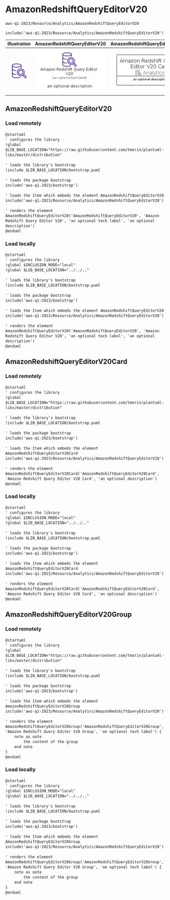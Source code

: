 # AmazonRedshiftQueryEditorV20


```text
aws-q1-2023/Resource/Analytics/AmazonRedshiftQueryEditorV20
```

```text
include('aws-q1-2023/Resource/Analytics/AmazonRedshiftQueryEditorV20')
```



| Illustration | AmazonRedshiftQueryEditorV20 | AmazonRedshiftQueryEditorV20Card | AmazonRedshiftQueryEditorV20Group |
| :---: | :---: | :---: | :---: |
| ![illustration for Illustration](../../../aws-q1-2023/Resource/Analytics/AmazonRedshiftQueryEditorV20.png) | ![illustration for AmazonRedshiftQueryEditorV20](../../../aws-q1-2023/Resource/Analytics/AmazonRedshiftQueryEditorV20.Local.png) | ![illustration for AmazonRedshiftQueryEditorV20Card](../../../aws-q1-2023/Resource/Analytics/AmazonRedshiftQueryEditorV20Card.Local.png) | ![illustration for AmazonRedshiftQueryEditorV20Group](../../../aws-q1-2023/Resource/Analytics/AmazonRedshiftQueryEditorV20Group.Local.png) |




## AmazonRedshiftQueryEditorV20

### Load remotely
```plantuml
@startuml
' configures the library
!global $LIB_BASE_LOCATION="https://raw.githubusercontent.com/tmorin/plantuml-libs/master/distribution"

' loads the library's bootstrap
!include $LIB_BASE_LOCATION/bootstrap.puml

' loads the package bootstrap
include('aws-q1-2023/bootstrap')

' loads the Item which embeds the element AmazonRedshiftQueryEditorV20
include('aws-q1-2023/Resource/Analytics/AmazonRedshiftQueryEditorV20')

' renders the element
AmazonRedshiftQueryEditorV20('AmazonRedshiftQueryEditorV20', 'Amazon Redshift Query Editor V20', 'an optional tech label', 'an optional description')
@enduml
```

### Load locally
```plantuml
@startuml
' configures the library
!global $INCLUSION_MODE="local"
!global $LIB_BASE_LOCATION="../../.."

' loads the library's bootstrap
!include $LIB_BASE_LOCATION/bootstrap.puml

' loads the package bootstrap
include('aws-q1-2023/bootstrap')

' loads the Item which embeds the element AmazonRedshiftQueryEditorV20
include('aws-q1-2023/Resource/Analytics/AmazonRedshiftQueryEditorV20')

' renders the element
AmazonRedshiftQueryEditorV20('AmazonRedshiftQueryEditorV20', 'Amazon Redshift Query Editor V20', 'an optional tech label', 'an optional description')
@enduml
```

## AmazonRedshiftQueryEditorV20Card

### Load remotely
```plantuml
@startuml
' configures the library
!global $LIB_BASE_LOCATION="https://raw.githubusercontent.com/tmorin/plantuml-libs/master/distribution"

' loads the library's bootstrap
!include $LIB_BASE_LOCATION/bootstrap.puml

' loads the package bootstrap
include('aws-q1-2023/bootstrap')

' loads the Item which embeds the element AmazonRedshiftQueryEditorV20Card
include('aws-q1-2023/Resource/Analytics/AmazonRedshiftQueryEditorV20')

' renders the element
AmazonRedshiftQueryEditorV20Card('AmazonRedshiftQueryEditorV20Card', 'Amazon Redshift Query Editor V20 Card', 'an optional description')
@enduml
```

### Load locally
```plantuml
@startuml
' configures the library
!global $INCLUSION_MODE="local"
!global $LIB_BASE_LOCATION="../../.."

' loads the library's bootstrap
!include $LIB_BASE_LOCATION/bootstrap.puml

' loads the package bootstrap
include('aws-q1-2023/bootstrap')

' loads the Item which embeds the element AmazonRedshiftQueryEditorV20Card
include('aws-q1-2023/Resource/Analytics/AmazonRedshiftQueryEditorV20')

' renders the element
AmazonRedshiftQueryEditorV20Card('AmazonRedshiftQueryEditorV20Card', 'Amazon Redshift Query Editor V20 Card', 'an optional description')
@enduml
```

## AmazonRedshiftQueryEditorV20Group

### Load remotely
```plantuml
@startuml
' configures the library
!global $LIB_BASE_LOCATION="https://raw.githubusercontent.com/tmorin/plantuml-libs/master/distribution"

' loads the library's bootstrap
!include $LIB_BASE_LOCATION/bootstrap.puml

' loads the package bootstrap
include('aws-q1-2023/bootstrap')

' loads the Item which embeds the element AmazonRedshiftQueryEditorV20Group
include('aws-q1-2023/Resource/Analytics/AmazonRedshiftQueryEditorV20')

' renders the element
AmazonRedshiftQueryEditorV20Group('AmazonRedshiftQueryEditorV20Group', 'Amazon Redshift Query Editor V20 Group', 'an optional tech label') {
    note as note
        the content of the group
    end note
}
@enduml
```

### Load locally
```plantuml
@startuml
' configures the library
!global $INCLUSION_MODE="local"
!global $LIB_BASE_LOCATION="../../.."

' loads the library's bootstrap
!include $LIB_BASE_LOCATION/bootstrap.puml

' loads the package bootstrap
include('aws-q1-2023/bootstrap')

' loads the Item which embeds the element AmazonRedshiftQueryEditorV20Group
include('aws-q1-2023/Resource/Analytics/AmazonRedshiftQueryEditorV20')

' renders the element
AmazonRedshiftQueryEditorV20Group('AmazonRedshiftQueryEditorV20Group', 'Amazon Redshift Query Editor V20 Group', 'an optional tech label') {
    note as note
        the content of the group
    end note
}
@enduml
```


